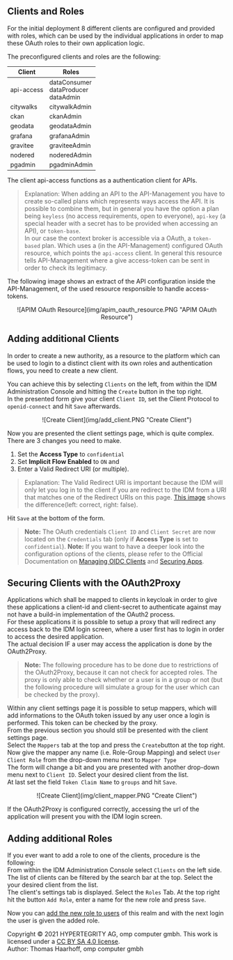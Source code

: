 ## Clients and Roles

For the initial deployment 8 different clients are configured and provided with roles, which can be used by the individual applications in order to map these OAuth roles to their own application logic.

The preconfigured clients and roles are the following:

| Client | Roles |
| ---    | ---   |
| api-access | dataConsumer<br>dataProducer<br>dataAdmin |
| citywalks | citywalkAdmin |
| ckan | ckanAdmin |
| geodata | geodataAdmin |
| grafana | grafanaAdmin |
| gravitee | graviteeAdmin |
| nodered | noderedAdmin |
| pgadmin | pgadminAdmin |

The client api-access functions as a authentication client for APIs.<br>
> Explanation: When adding an API to the API-Management you have to create so-called plans which represents ways access the API. It is possible to combine them, but in general you have the option a plan being `keyless` (no access requirements, open to everyone), `api-key` (a special header with a secret has to be provided when accessing an API), or `token-base`.<br> In our case the context broker is accessible via a OAuth, a `token-based` plan. Which uses a (in the API-Management) configured OAuth resource, which points the `api-access` client. In general this resource tells API-Management where a give access-token can be sent in order to check its legitimacy.

The following image shows an extract of the API configuration inside the API-Management, of the used resource responsible to handle access-tokens.<br>
<div align="center">![APIM OAuth Resource](img/apim_oauth_resource.PNG "APIM OAuth Resource")</div>

## Adding additional Clients

In order to create a new authority, as a resource to the platform which can be used to login to a distinct client with its own roles and authentication flows, you need to create a new client.

You can achieve this by selecting `Clients` on the left, from within the IDM Administration Console and hitting the `Create` button in the top right.<br>
In the presented form give your client `Client ID`, set the Client Protocol to `openid-connect` and hit `Save` afterwards.<br>
<div align="center">![Create Client](img/add_client.PNG "Create Client")</div>

Now you are presented the client settings page, which is quite complex. There are 3 changes you need to make.
1. Set the **Access Type** to `confidential`
1. Set **Implicit Flow Enabled** to `ON` and
1. Enter a Valid Redirect URI (or multiple).
> Explanation: The Valid Redirect URI is important because the IDM will only let you log in to the client if you are redirect to the IDM from a URI that matches one of the Redirect URIs on this page. [This image](img/invalid_redirect.PNG) shows the difference(left: correct, right: false).

Hit `Save` at the bottom of the form.
> **Note:** The OAuth credentials `Client ID` and `Client Secret` are now located on the `Credentials` tab (only if **Access Type** is set to `confidential`).
> **Note:** If you want to have a deeper look into the configuration options of the clients, please refer to the Official Documentation on [Managing OIDC Clients](https://www.keycloak.org/docs/latest/server_admin/#oidc-clients) and [Securing Apps](https://www.keycloak.org/docs/latest/securing_apps/).


## Securing Clients with the OAuth2Proxy
Applications which shall be mapped to clients in keycloak in order to give these applications a client-id and client-secret to authenticate against may not have a build-in implementation of the OAuth2 process.<br>
For these applications it is possible to setup a proxy that will redirect any access back to the IDM login screen, where a user first has to login in order to access the desired application.<br>
The actual decision IF a user may access the application is done by the OAuth2Proxy.<br>

> **Note:** The following procedure has to be done due to restrictions of the OAuth2Proxy, because it can not check for accepted roles. The proxy is only able to check whether or a user is in a group or not (but the following procedure will simulate a group for the user which can be checked by the proxy).

Within any client settings page it is possible to setup mappers, which will add informations to the OAuth token issued by any user once a login is performed. This token can be checked by the proxy.<br>
From the previous section you should still be presented with the client settings page.<br>
Select the `Mappers` tab at the top and press the `Create`button at  the top right.<br>
Now give the mapper any name (i.e. Role-Group Mapping) and select `User Client Role` from the drop-down menu next to `Mapper Type`<br>
The form will change a bit and you are presented with another drop-down menu next to `Client ID`. Select your desired client from the list.<br>
At last set the field `Token Claim Name` to `groups` and hit `Save`.

<div align="center">![Create Client](img/client_mapper.PNG "Create Client")</div>

If the OAuth2Proxy is configured correctly, accessing the url of the application will present you with the IDM login screen.


## Adding additional Roles

If you ever want to add a role to one of the clients, procedure is the following:<br>
From within the IDM Administration Console select `Clients` on the left side.<br>
The list of clients can be filtered by the search bar at the top. Select the your desired client from the list.<br>
The client's settings tab is displayed. Select the `Roles` Tab.
At the top right hit the button `Add Role`, enter a name for the new role and press `Save`.

Now you can [add the new role to users](add_user_roles.md) of this realm and with the next login the user is given the added role.

Copyright © 2021 HYPERTEGRITY AG, omp computer gmbh. This work is licensed under a [CC BY SA 4.0 license](https://creativecommons.org/licenses/by-sa/4.0/).  
Author: Thomas Haarhoff, omp computer gmbh